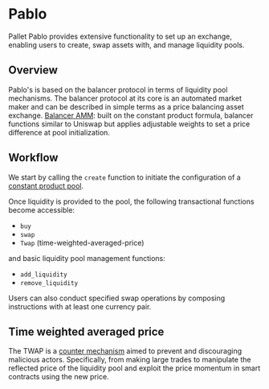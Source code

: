 # Pablo
Pallet Pablo provides extensive functionality to set up an exchange, 
enabling users to create, swap assets with, and manage liquidity pools.

## Overview
Pablo's is based on the balancer protocol in terms of liquidity pool mechanisms.
The balancer protocol at its core is an automated market maker and can be described in simple terms as a price balancing
asset exchange. 
[Balancer AMM](https://balancer.fi/whitepaper.pdf): built on the constant product formula, 
balancer functions similar to Uniswap but applies adjustable weights to set a price difference at pool initialization.


## Workflow

We start by calling the `create` function to initiate the configuration of a [constant product pool](https://balancer.fi/whitepaper.pdf).

Once liquidity is provided to the pool, the following transactional functions become accessible:
- `buy`
- `swap`
- `Twap` (time-weighted-averaged-price)

and basic liquidity pool management functions: 
- `add_liquidity`
- `remove_liquidity`

Users can also conduct specified swap operations by composing instructions with at least one currency pair.

## Time weighted averaged price

The TWAP is a [counter mechanism] aimed to prevent and discouraging malicious actors.
Specifically, from making large trades to manipulate the reflected price of the liquidity pool
and exploit the price momentum in smart contracts using the new price.

[counter mechanism]: https://en.wikipedia.org/wiki/Kernel_smoother